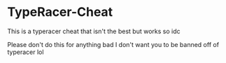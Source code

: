 # TypeRacer-Cheat
This is a typeracer cheat that isn't the best but works so idc

Please don't do this for anything bad I don't want you to be banned off of typeracer lol
